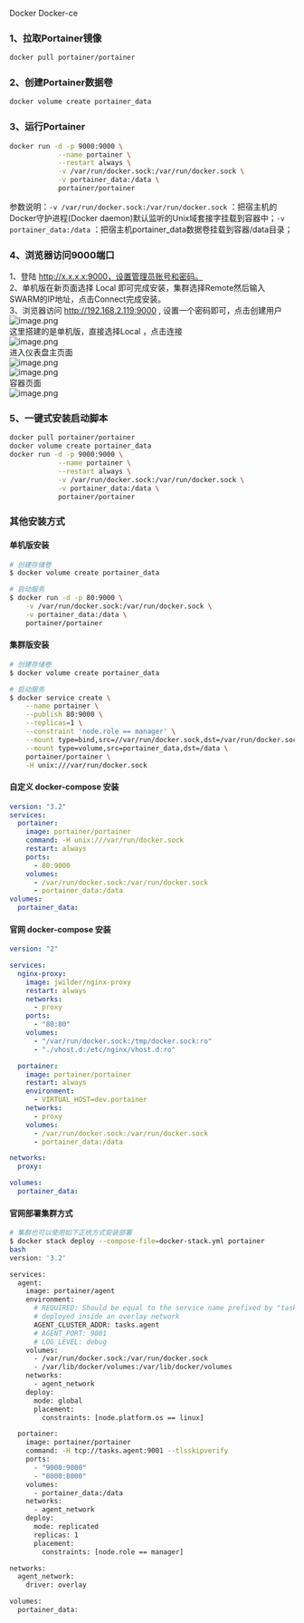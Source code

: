 Docker Docker-ce
<a name="YJ8if"></a>
### 1、拉取Portainer镜像
```bash
docker pull portainer/portainer
```
<a name="C5Oxm"></a>
### 2、创建Portainer数据卷
```bash
docker volume create portainer_data
```
<a name="xy7mq"></a>
### 3、运行Portainer
```bash
docker run -d -p 9000:9000 \
            --name portainer \
            --restart always \
            -v /var/run/docker.sock:/var/run/docker.sock \
            -v portainer_data:/data \
            portainer/portainer
```
参数说明：`-v /var/run/docker.sock:/var/run/docker.sock` ：把宿主机的Docker守护进程(Docker daemon)默认监听的Unix域套接字挂载到容器中；`-v portainer_data:/data` ：把宿主机portainer_data数据卷挂载到容器/data目录；
<a name="uLJg1"></a>
### 4、浏览器访问9000端口
1、登陆 http://x.x.x.x:9000，设置管理员账号和密码。<br />2、单机版在新页面选择 Local 即可完成安装，集群选择Remote然后输入SWARM的IP地址，点击Connect完成安装。<br />3、浏览器访问 http://192.168.2.119:9000 , 设置一个密码即可，点击创建用户<br />![image.png](https://cdn.nlark.com/yuque/0/2021/png/396745/1639982686989-83be0323-55e4-4491-8812-485fffcd7701.png#clientId=u9658ca7b-6a90-4&from=paste&height=462&id=u208e6a74&originHeight=1387&originWidth=2132&originalType=binary&ratio=1&rotation=0&showTitle=false&size=84468&status=done&style=none&taskId=u8f60fae1-35c4-4b84-899a-7c59df1ddc2&title=&width=710.6666666666666)<br />这里搭建的是单机版，直接选择Local ，点击连接<br />![image.png](https://cdn.nlark.com/yuque/0/2021/png/396745/1639982742273-1596b8f7-e154-4433-a2d1-9e4bb32e0c7a.png#clientId=u9658ca7b-6a90-4&from=paste&height=495&id=ue63f8a7d&originHeight=1485&originWidth=2957&originalType=binary&ratio=1&rotation=0&showTitle=false&size=185108&status=done&style=none&taskId=ubbc9a78a-9d35-4181-9775-31a61054229&title=&width=985.6666666666666)<br />进入仪表盘主页面<br />![image.png](https://cdn.nlark.com/yuque/0/2021/png/396745/1639982768039-45a58833-4137-4bf2-b2b0-6003453212f7.png#clientId=u9658ca7b-6a90-4&from=paste&height=594&id=u8f054073&originHeight=1783&originWidth=3840&originalType=binary&ratio=1&rotation=0&showTitle=false&size=514198&status=done&style=none&taskId=u0aa6846e-1216-40a8-862c-ca9cfdc1a40&title=&width=1280)<br />![image.png](https://cdn.nlark.com/yuque/0/2021/png/396745/1639982811329-2876a9c2-8c95-4f54-92fc-2876d1948957.png#clientId=u9658ca7b-6a90-4&from=paste&height=594&id=u84133964&originHeight=1783&originWidth=3840&originalType=binary&ratio=1&rotation=0&showTitle=false&size=262501&status=done&style=none&taskId=u1a50a848-eed0-401b-bd58-3e1063b7861&title=&width=1280)<br />容器页面<br />![image.png](https://cdn.nlark.com/yuque/0/2021/png/396745/1639982825062-83adbf0a-51cf-4d14-8b35-322f4105b8e7.png#clientId=u9658ca7b-6a90-4&from=paste&height=594&id=ub0e31d33&originHeight=1783&originWidth=3840&originalType=binary&ratio=1&rotation=0&showTitle=false&size=508683&status=done&style=none&taskId=ud43dd195-3cf5-444e-be6f-db5bd5ed750&title=&width=1280)
<a name="QQgPE"></a>
### 5、一键式安装启动脚本
```bash
docker pull portainer/portainer
docker volume create portainer_data
docker run -d -p 9000:9000 \
            --name portainer \
            --restart always \
            -v /var/run/docker.sock:/var/run/docker.sock \
            -v portainer_data:/data \
            portainer/portainer
```
<a name="tY5sb"></a>
### 其他安装方式
<a name="kTHgg"></a>
#### 单机版安装
```bash
# 创建存储卷
$ docker volume create portainer_data

# 启动服务
$ docker run -d -p 80:9000 \
    -v /var/run/docker.sock:/var/run/docker.sock \
    -v portainer_data:/data \
    portainer/portainer
```
<a name="PWcsE"></a>
#### 集群版安装
```bash
# 创建存储卷
$ docker volume create portainer_data

# 启动服务
$ docker service create \
    --name portainer \
    --publish 80:9000 \
    --replicas=1 \
    --constraint 'node.role == manager' \
    --mount type=bind,src=//var/run/docker.sock,dst=/var/run/docker.sock \
    --mount type=volume,src=portainer_data,dst=/data \
    portainer/portainer \
    -H unix:///var/run/docker.sock
```
<a name="r7Xrq"></a>
#### 自定义 docker-compose 安装
```yaml
version: "3.2"
services:
  portainer:
    image: portainer/portainer
    command: -H unix:///var/run/docker.sock
    restart: always
    ports:
      - 80:9000
    volumes:
      - /var/run/docker.sock:/var/run/docker.sock
      - portainer_data:/data
volumes:
  portainer_data:
```
<a name="KhAMX"></a>
#### 官网 docker-compose 安装
```yaml
version: "2"

services:
  nginx-proxy:
    image: jwilder/nginx-proxy
    restart: always
    networks:
      - proxy
    ports:
      - "80:80"
    volumes:
      - "/var/run/docker.sock:/tmp/docker.sock:ro"
      - "./vhost.d:/etc/nginx/vhost.d:ro"

  portainer:
    image: portainer/portainer
    restart: always
    environment:
      - VIRTUAL_HOST=dev.portainer
    networks:
      - proxy
    volumes:
      - /var/run/docker.sock:/var/run/docker.sock
      - portainer_data:/data

networks:
  proxy:

volumes:
  portainer_data:
```
<a name="YmTTr"></a>
#### 官网部署集群方式
```bash
# 集群也可以使用如下正统方式安装部署
$ docker stack deploy --compose-file=docker-stack.yml portainer
bash
version: '3.2'

services:
  agent:
    image: portainer/agent
    environment:
      # REQUIRED: Should be equal to the service name prefixed by "tasks." when
      # deployed inside an overlay network
      AGENT_CLUSTER_ADDR: tasks.agent
      # AGENT_PORT: 9001
      # LOG_LEVEL: debug
    volumes:
      - /var/run/docker.sock:/var/run/docker.sock
      - /var/lib/docker/volumes:/var/lib/docker/volumes
    networks:
      - agent_network
    deploy:
      mode: global
      placement:
        constraints: [node.platform.os == linux]

  portainer:
    image: portainer/portainer
    command: -H tcp://tasks.agent:9001 --tlsskipverify
    ports:
      - "9000:9000"
      - "8000:8000"
    volumes:
      - portainer_data:/data
    networks:
      - agent_network
    deploy:
      mode: replicated
      replicas: 1
      placement:
        constraints: [node.role == manager]

networks:
  agent_network:
    driver: overlay

volumes:
  portainer_data:
```
